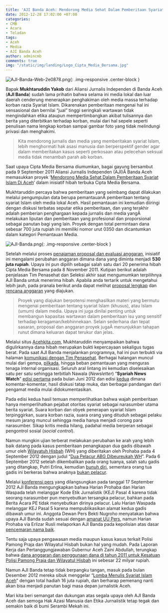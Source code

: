 ```yaml
---
title: 'AJI Banda Aceh: Mendorong Media Sehat Dalam Pemberitaan Syariat Islam Di Aceh'
date: 2012-12-28 17:02:00 +07:00
categories:
- CMB
- Acara
- Teladan
tags:
- Aceh
- Media
- AJI Banda Aceh
author: admincmb
comments: true
img: "/static/img/landing/Logo_Cipta_Media_Bersama.jpg"
---
```


![AJI-Banda-Web-2e0878.png](/uploads/AJI-Banda-Web-2e0878.png){: .img-responsive .center-block }

Bapak **Mukhtaruddin Yakob** dari Aliansi Jurnalis Independen di Banda Aceh (**AJI Banda**) sudah lama prihatin bahwa selama ini media lokal dan luar daerah cenderung menerapkan penghakiman oleh media massa terhadap korban razia Syariat Islam. Dikarenakan pemberitaan mengenai hal ini sensasional dan bernilai “jual” tinggi seringkali wartawan tidak mengindahkan etika ataupun mempertimbangkan akibat tulisannya dan berita yang diterbitkan terhadap korban, mulai dari hal sepele seperti penulisan nama lengkap korban sampai gambar foto yang tidak melindungi privasi dan menghakimi.

>Kita mendorong jurnalis dan media yang memberitakan syariat Islam, lebih menghormati hak asasi manusia dan berperspektif gender agar dalam memberitakan kasus seperti perkosaan atau pelecehan seksual media tidak menambah parah aib korban.

Saat upaya Cipta Media Bersama diumumkan, bagai gayung bersambut pada 9 September 2011 Aliansi Jurnalis Independen (AJI)Â  Banda Aceh memasukkan proyek ‘[Mendorong Media Sehat Dalam Pemberitaan Syariat Islam Di Aceh](http://www.ciptamedia.org/2011/09/13/mendorong-media-sehat-dalam-pemberitaan-syariat-islam-di-aceh/)’ dalam inisiatif hibah terbuka Cipta Media Bersama.

Mukhtaruddin percaya bahwa pemberitaan yang seimbang dapat dilakukan melalui pengumpulan data berupa pemantauanÂ  pemberitaan tentang syariat Islam oleh media lokal Aceh. Hasil pemantauan ini kemudian diiringi dengan diskusi terbatas seputar etika pemberitaan, dan yang terakhir adalah pemberian penghargaan kepada jurnalis dan media yangÂ melakukan liputan dan pemberitaan yang profesional dan proporsional sebagai panutan bagi yang lain. Proyek dengan total permintaan dana sebesar 700 juta rupiah ini memiliki nomor urut 0350 dan dicantumkan dalam kategori Pemantauan Media.

![AJI-Banda.png](/uploads/AJI-Banda.png){: .img-responsive .center-block }

Setelah melalui proses [penajaman proposal dan evaluasi anggaran](http://www.ciptamedia.org/2011/10/11/penajaman-proposal-dan-evaluasi-anggaran-untuk-calon-penerima-hibah/), inisiatif ini mengalami perubahan anggaran dimana dana yang diminta menjadi **530 juta rupiah**. Upaya ini pun dipilih sebagai salah satu dari 20 penerima hibah Cipta Media Bersama pada 8 November 2011. Kutipan berikut adalah penjelasan Tim Penasehat dan Seleksi akhir saat mengumumkan terpilihnya AJI Banda untuk menerima hibah. Apabila anda tertarik untuk mengetahui lebih jauh, pada pranala berikut anda dapat melihat [proposal lengkap](http://www.ciptamedia.org/wiki/Mendorong_Media_Sehat_dalam_Pemberitaan_Syariat_Islam_di_Aceh) dan [rencana anggaran](http://www.ciptamedia.org/wiki/AJI_Banda_Aceh/Rencana_Anggaran) yang diajukan.

>Proyek yang diajukan berpotensi menghasilkan materi yang bermutu mengenai pemberitaan tentang syariat Islam (khusus), atau Islam (umum) dalam media. Upaya ini juga dinilai penting untuk membangun kapasitas wartawan dalam pemberitaan isu yang sensitif terhadap keragaman/kebhinnekaan. Selain sederhana dan tepat sasaran, proposal dan anggaran proyek jugaÂ menunjukkan tahapan runut dimana keluaran dapat terukur dan jelas.

Melalui situs [Acehkita.com](http://www.acehkita.com/berita/aji-banda-peroleh-hibah-dari-cipta-media/), Mukhtaruddin menyampaikan bahwa digulirkannya dana hibah merupakan bukti kepercayaan sekaligus tugas berat. Pada saat AJI Banda menjalankan programnya, hal ini pun terbukti via halaman [komunikasi dengan Tim Penasehat](http://www.ciptamedia.org/wiki/AJI_Banda_Aceh/Catatan_Tim_Penasehat). Berhagai halangan muncul mulai dari gempa, [pilkada](http://theglobejournal.com/varia/aji-banda-aceh--media-dan-oknum-wartawan-berpihak-pada-kandidat-tertentu/index.php), hingga beban pemantauan yang menguras tenaga internal organisasi. Seluruh aral lintang ini kemudian diselesaikan satu per satu sehingga terbitlah Nawala (*Newsletter*) “**Syariah News Watch**” [edisi pertama](http://mediasehat.ajibanda.org/2012/06/telah-terbit-sharia-news-watch-edisi-perdana/) pada bulan Juni 2012 dan edisi [kedua](http://mediasehat.ajibanda.org/2012/09/yuk-unduh-sharia-news-watch-edisi-02-2/) dimana komentar-komentar, hasil diskusi tatap muka, dan berbagai pandangan dari pengamat media mulai didokumentasikan.

Pada edisi kedua hasil temuan memperlihatkan bahwa wajah pemberitaan hanya memperlihatkan pejabat otoritas syariat sebagai narasumber utama berita syariat. Suara korban dan obyek penerapan syariat Islam terpinggirkan, suara korban razia, suara orang yang dituduh sebagai pelaku mesum jarang muncul sehingga media hanya menjadi corong para narasumber. Sikap kritis media hilang, padahal media berperan sebagai pengontrol sosial (*social control*).

Namun mungkin ujian terberat melakukan perubahan ke arah yang lebih baik datang pada kasus pemberitaan penangkapan dua gadis dibawah umur oleh [Wilayatuh Hisbah](https://id.wikipedia.org/wiki/Wilayatul_Hisbah) (WH) yang diberitakan oleh Prohaba pada 4 September 2012 dengan judul “[Dua Pelacur ABG Dibeureukah WH](http://aceh.tribunnews.com/2012/09/04/dua-pelacur-abg-dibeureukah-wh)”. Pada 6 September 2012 setelah dikembalikan pada orang tuanya, salah satu gadis yang ditangkap, Putri Erlina, kemudian [bunuh diri](http://news.okezone.com/read/2012/09/13/337/689437/abg-nekat-gantung-diri-setelah-dituding-berbuat-mesum), sementara orang tua gadis ini berkeras bahwa anaknya [bukan pelacur](http://aceh.tribunnews.com/2012/11/08/ayah-pe-anak-saya-bukan-pelacur).

Melalui [konferensi pers](http://atjehpost.com/read/2012/09/17/21295/0/25/AJI-Banda-Aceh-Pro-Haba-dan-Waspada-Langgar-Kode-Etik-Jurnalistik) yang dilangsungkan pada tanggal 17 September 2012 AJI Banda mengungkapkan bahwa Harian Prohaba dan Harian Waspada telah melanggar Kode Etik Jurnalistik (KEJ) Pasal 4 karena tidak seorang narasumber pun menyebutkan tersangka pelacur, bahkan pada Berita Acara PE tidak menyebutkan dirinya pelacur. Lalu Harian Waspada melanggar KEJ Pasal 5 karena mempublikasikan alamat kedua gadis dibawah umur ini. Anggota Dewan Pers Bekti Nugroho menyatakan bahwa upaya AJI Banda sudah sesuai dengan [amanat UU Pers](http://www.acehkita.com/berita/aji-menjalankan-amanat-uu-pers/), namun Harian Prohaba via Erlizar Rusli melaporkan AJI Banda pada kepolisian atas dasar [pencemaran nama baik](http://surabaya.okezone.com/read/2012/10/09/340/701382/mencemarkan-nama-baik-koran-prohaba-pidanakan-aji-banda-aceh).

Tentu saja upaya pengawasan media maupun kasus kasus terkait Polisi Pamong Praja dan Wilayatul Hisbah bukan hal yang mudah. Pada Laporan Kerja dan Pertanggungjawaban Gubernur Aceh Zaini Abdullah, terungkap bahwa [dana anggaran dan penggunaan dana di tahun 2011 untuk Kesatuan Polisi Pamong Praja dan Wilayatul Hisbah](http://atjehpost.com/readnanggroe/2012/08/30/19377/15/5/Realisasi-Anggaran-Tahun-2011-Kesbangpolinmas-dan-WH-Diatas-98-Persen) ini sebesar 22 milyar rupiah.

Namun AJI Banda tetap tidak berpangku tangan, masuk pada bulan Desember 2012 mereka sibuk menggelar “[Lomba Menulis Syariat Islam Aceh](http://www.acehkita.com/berita/yuk-ikuti-lomba-menulis-syariat-islam-di-aceh/)” dengan total hadiah 16 juta rupiah, dan berharap pemenang nanti akan bisa menjadi panutan bagi masa depan jurnalistik Aceh.

Mari kita beri semangat dan dukungan atas segala upaya oleh AJI Banda Aceh dan semoga Hak Azasi Manusia dan Etika Jurnalistik tetap tegak dan semakin baik di bumi Serambi Mekah ini.